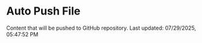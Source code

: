 # Auto Push File

Content that will be pushed to GitHub repository.
Last updated: 07/29/2025, 05:47:52 PM